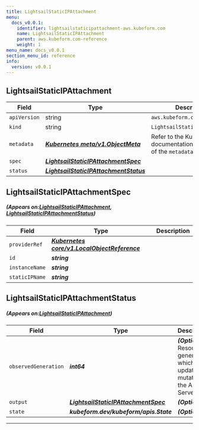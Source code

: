 ```yaml
---
title: LightsailStaticIPAttachment
menu:
  docs_v0.0.1:
    identifier: lightsailstaticipattachment-aws.kubeform.com
    name: LightsailStaticIPAttachment
    parent: aws.kubeform.com-reference
    weight: 1
menu_name: docs_v0.0.1
section_menu_id: reference
info:
  version: v0.0.1
---
```


## LightsailStaticIPAttachment
| Field | Type | Description |
| ------ | ----- | ----------- |
| `apiVersion` | string | `aws.kubeform.com/v1alpha1` |
|    `kind` | string | `LightsailStaticIPAttachment` |
| `metadata` | ***[Kubernetes meta/v1.ObjectMeta](https://kubernetes.io/docs/reference/generated/kubernetes-api/v1.13/#objectmeta-v1-meta)***|Refer to the Kubernetes API documentation for the fields of the `metadata` field.|
| `spec` | ***[LightsailStaticIPAttachmentSpec](#LightsailStaticIPAttachmentSpec)***||
| `status` | ***[LightsailStaticIPAttachmentStatus](#LightsailStaticIPAttachmentStatus)***||
## LightsailStaticIPAttachmentSpec
##### (Appears on:[LightsailStaticIPAttachment](#LightsailStaticIPAttachment), [LightsailStaticIPAttachmentStatus](#LightsailStaticIPAttachmentStatus))
| Field | Type | Description |
| ------ | ----- | ----------- |
| `providerRef` | ***[Kubernetes core/v1.LocalObjectReference](https://kubernetes.io/docs/reference/generated/kubernetes-api/v1.13/#localobjectreference-v1-core)***||
| `id` | ***string***||
| `instanceName` | ***string***||
| `staticIPName` | ***string***||
## LightsailStaticIPAttachmentStatus
##### (Appears on:[LightsailStaticIPAttachment](#LightsailStaticIPAttachment))
| Field | Type | Description |
| ------ | ----- | ----------- |
| `observedGeneration` | ***int64***| ***(Optional)*** Resource generation, which is updated on mutation by the API Server.|
| `output` | ***[LightsailStaticIPAttachmentSpec](#LightsailStaticIPAttachmentSpec)***| ***(Optional)*** |
| `state` | ***kubeform.dev/kubeform/apis.State***| ***(Optional)*** |
---
